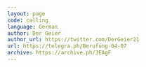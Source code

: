 ```yaml
---
layout: page
code: calling
language: German
author: Der Geier
author_url: https://twitter.com/DerGeier21
url: https://telegra.ph/Berufung-04-07
archive: https://archive.ph/3EAgF
---
```

